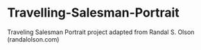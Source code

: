 # Travelling-Salesman-Portrait
Traveling Salesman Portrait project adapted from Randal S. Olson (randalolson.com)
